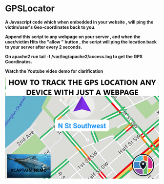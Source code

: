 # GPSLocator
<p><b>A Javascript code which when embedded in your website , will ping the victim/user's Geo-coordinates back to you.</p></b>

<p><b>Append this script to any webpage on your server , and when the user/victim Hits the "allow " button , the script will ping the location back to your server after every 2 seconds.</p></b>

<p><b>On apache2 run tail -f /var/log/apache2/access.log to get the GPS Coordinates. </p></b>

<p><b> Watch the Youtube video demo for clarification </p></b>

<a href="https://youtu.be/RFfnyoQFHy4" rel="nofollow">
<img src="https://github.com/1captainnemo1/GPSLocator/blob/master/gps1.png?raw=true" alt="to_video" style="max-width:100%;">
 </a>

